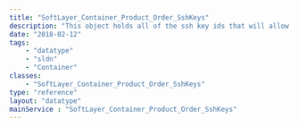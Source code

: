 ```yaml
---
title: "SoftLayer_Container_Product_Order_SshKeys"
description: "This object holds all of the ssh key ids that will allow authentication to a single server. "
date: "2018-02-12"
tags:
    - "datatype"
    - "sldn"
    - "Container"
classes:
    - "SoftLayer_Container_Product_Order_SshKeys"
type: "reference"
layout: "datatype"
mainService : "SoftLayer_Container_Product_Order_SshKeys"
---
```

